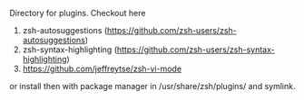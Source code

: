 Directory for plugins. Checkout here

1. zsh-autosuggestions (https://github.com/zsh-users/zsh-autosuggestions)
2. zsh-syntax-highlighting (https://github.com/zsh-users/zsh-syntax-highlighting)
3. https://github.com/jeffreytse/zsh-vi-mode

or install then with package manager in /usr/share/zsh/plugins/ and symlink.
